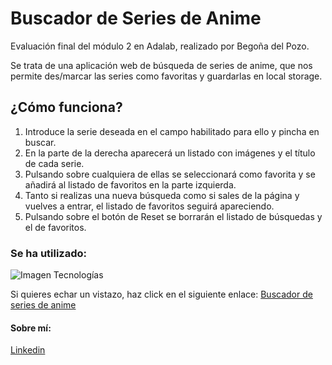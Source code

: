 # Buscador de Series de Anime

Evaluación final del módulo 2 en Adalab, realizado por Begoña del Pozo.

Se trata de una aplicación web de búsqueda de series de anime, que nos permite des/marcar las series como favoritas y guardarlas en local storage.

## ¿Cómo funciona?

1. Introduce la serie deseada en el campo habilitado para ello y pincha en buscar.
2. En la parte de la derecha aparecerá un listado con imágenes y el título de cada serie.
3. Pulsando sobre cualquiera de ellas se seleccionará como favorita y se añadirá al listado de favoritos en la parte izquierda.
4. Tanto si realizas una nueva búsqueda como si sales de la página y vuelves a entrar, el listado de favoritos seguirá apareciendo.
5. Pulsando sobre el botón de Reset se borrarán el listado de búsquedas y el de favoritos.

### Se ha utilizado:

![Imagen Tecnologías](https://www.cursosgis.com/wp-content/uploads/2017/06/lenguajes_1-700x353.png)

Si quieres echar un vistazo, haz click en el siguiente enlace: [Buscador de series de anime](http://beta.adalab.es/modulo-2-evaluacion-final-Begodpo/)

#### Sobre mí:

[Linkedin](www.linkedin.com/in/begoña-del-pozo-oltra-042097117)
